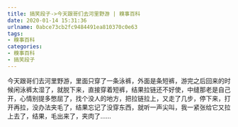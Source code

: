 ```yaml
---
title: 搞笑段子->今天跟哥们去河里野游 | 糗事百科
date: 2020-01-14 15:31:36
urlname: 0abce73cb2fc9484491ea810370c0e63
tags: 
- 糗事百科
categories:
- 糗事百科
- 搞笑段子
---
```

今天跟哥们去河里野游，里面只穿了一条泳裤，外面是条短裤，游完之后回来的时候闲泳裤太湿了，就脱下来，直接穿着短裤，结果拉链还不好使，中缝那老是自己开，心情别提多憋屈了，找个没人的地方，把拉链拉上，又走了几步，停下来，打开再拉，没办法夹毛了，结果忘记了没穿东西，就听一声尖叫，我一紧张给它又拉上去了，结果，毛出来了，夹肉了……


